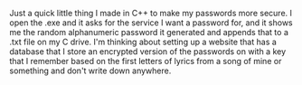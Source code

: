 Just a quick little thing I made in C++ to make my passwords more secure. I open the .exe and it asks for the service I want a password for, and it shows me the random alphanumeric password it generated and appends that to a .txt file on my C drive. I'm thinking about setting up a website that has a database that I store an encrypted version of the passwords on with a key that I remember based on the first letters of lyrics from a song of mine or something and don't write down anywhere.
